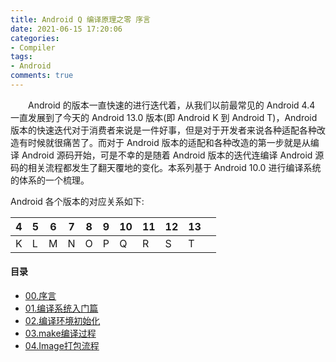 ```yaml
---
title: Android Q 编译原理之零 序言
date: 2021-06-15 17:20:06
categories:
- Compiler
tags:
- Android
comments: true
---
```


<p style="text-indent:2em">Android 的版本一直快速的进行迭代着，从我们以前最常见的 Android 4.4 一直发展到了今天的 Android 13.0 版本(即 Android K 到 Android T)，Android 版本的快速迭代对于消费者来说是一件好事，但是对于开发者来说各种适配各种改造有时候就很痛苦了。而对于 Android 版本的适配和各种改造的第一步就是从编译 Android 源码开始，可是不幸的是随着 Android 版本的迭代连编译 Android 源码的相关流程都发生了翻天覆地的变化。本系列基于 Android 10.0 进行编译系统的体系的一个梳理。</p>

Android 各个版本的对应关系如下:

| 4    | 5    | 6    | 7    | 8    | 9    | 10   | 11   | 12   | 13   |      |
| ---- | ---- | ---- | ---- | ---- | ---- | ---- | ---- | ---- | ---- | ---- |
| K    | L    | M    | N    | O    | P    | Q    | R    | S    | T    |      |

#### 目录

- [00.序言](https://ljw-luojianwei.github.io/2021/06/15/Android-Q-编译原理之零-序言)
- [01.编译系统入门篇](https://ljw-luojianwei.github.io/2021/06/15/Android-Q-编译原理之一-编译系统入门篇)
- [02.编译环境初始化](https://ljw-luojianwei.github.io/2021/06/16/Android-Q-编译原理之二-编译环境初始化)
- [03.make编译过程](https://ljw-luojianwei.github.io/2021/06/17/Android-Q-编译系统之三-make编译过程/)
- [04.Image打包流程](https://luojianwei.top/2021/06/17/Android-Q-编译系统之四-Image打包流程/)

